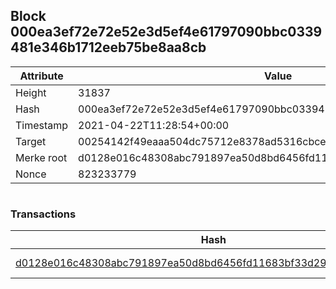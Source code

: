 ## Block 000ea3ef72e72e52e3d5ef4e61797090bbc0339481e346b1712eeb75be8aa8cb

Attribute | Value
--- | ---
Height | 31837
Hash | 000ea3ef72e72e52e3d5ef4e61797090bbc0339481e346b1712eeb75be8aa8cb
Timestamp | 2021-04-22T11:28:54+00:00
Target | 00254142f49eaaa504dc75712e8378ad5316cbcead634704b3734b6271167cc4
Merke root | d0128e016c48308abc791897ea50d8bd6456fd11683bf33d2924989cdd09e6ef
Nonce | 823233779

```

```

### Transactions

Hash | Amount
--- | ---
[d0128e016c48308abc791897ea50d8bd6456fd11683bf33d2924989cdd09e6ef](d0128e016c48308abc791897ea50d8bd6456fd11683bf33d2924989cdd09e6ef.md) | 10.00000000 SKEPTI 
